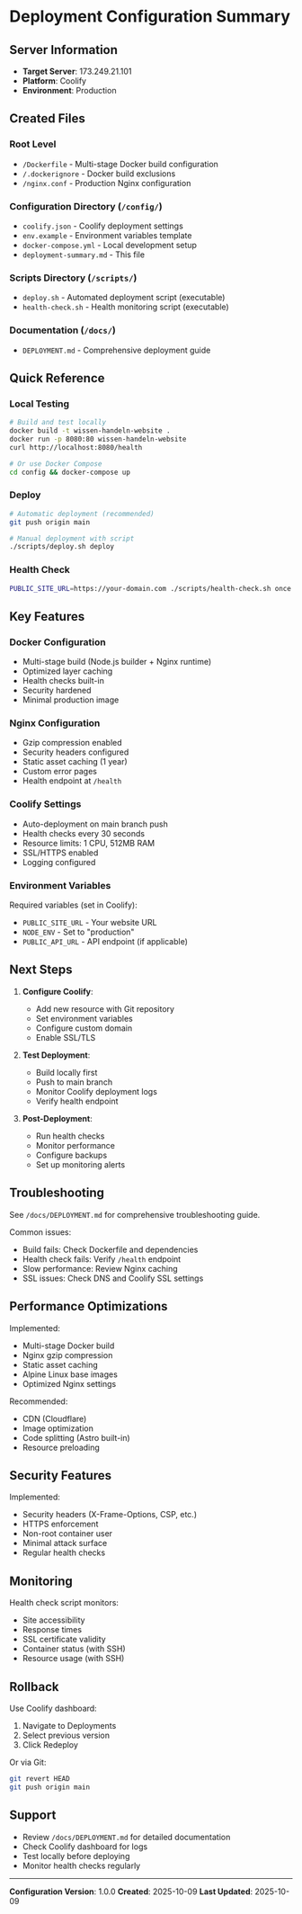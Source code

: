 # Deployment Configuration Summary

## Server Information
- **Target Server**: 173.249.21.101
- **Platform**: Coolify
- **Environment**: Production

## Created Files

### Root Level
- `/Dockerfile` - Multi-stage Docker build configuration
- `/.dockerignore` - Docker build exclusions
- `/nginx.conf` - Production Nginx configuration

### Configuration Directory (`/config/`)
- `coolify.json` - Coolify deployment settings
- `env.example` - Environment variables template
- `docker-compose.yml` - Local development setup
- `deployment-summary.md` - This file

### Scripts Directory (`/scripts/`)
- `deploy.sh` - Automated deployment script (executable)
- `health-check.sh` - Health monitoring script (executable)

### Documentation (`/docs/`)
- `DEPLOYMENT.md` - Comprehensive deployment guide

## Quick Reference

### Local Testing
```bash
# Build and test locally
docker build -t wissen-handeln-website .
docker run -p 8080:80 wissen-handeln-website
curl http://localhost:8080/health

# Or use Docker Compose
cd config && docker-compose up
```

### Deploy
```bash
# Automatic deployment (recommended)
git push origin main

# Manual deployment with script
./scripts/deploy.sh deploy
```

### Health Check
```bash
PUBLIC_SITE_URL=https://your-domain.com ./scripts/health-check.sh once
```

## Key Features

### Docker Configuration
- Multi-stage build (Node.js builder + Nginx runtime)
- Optimized layer caching
- Health checks built-in
- Security hardened
- Minimal production image

### Nginx Configuration
- Gzip compression enabled
- Security headers configured
- Static asset caching (1 year)
- Custom error pages
- Health endpoint at `/health`

### Coolify Settings
- Auto-deployment on main branch push
- Health checks every 30 seconds
- Resource limits: 1 CPU, 512MB RAM
- SSL/HTTPS enabled
- Logging configured

### Environment Variables
Required variables (set in Coolify):
- `PUBLIC_SITE_URL` - Your website URL
- `NODE_ENV` - Set to "production"
- `PUBLIC_API_URL` - API endpoint (if applicable)

## Next Steps

1. **Configure Coolify**:
   - Add new resource with Git repository
   - Set environment variables
   - Configure custom domain
   - Enable SSL/TLS

2. **Test Deployment**:
   - Build locally first
   - Push to main branch
   - Monitor Coolify deployment logs
   - Verify health endpoint

3. **Post-Deployment**:
   - Run health checks
   - Monitor performance
   - Configure backups
   - Set up monitoring alerts

## Troubleshooting

See `/docs/DEPLOYMENT.md` for comprehensive troubleshooting guide.

Common issues:
- Build fails: Check Dockerfile and dependencies
- Health check fails: Verify `/health` endpoint
- Slow performance: Review Nginx caching
- SSL issues: Check DNS and Coolify SSL settings

## Performance Optimizations

Implemented:
- Multi-stage Docker build
- Nginx gzip compression
- Static asset caching
- Alpine Linux base images
- Optimized Nginx settings

Recommended:
- CDN (Cloudflare)
- Image optimization
- Code splitting (Astro built-in)
- Resource preloading

## Security Features

Implemented:
- Security headers (X-Frame-Options, CSP, etc.)
- HTTPS enforcement
- Non-root container user
- Minimal attack surface
- Regular health checks

## Monitoring

Health check script monitors:
- Site accessibility
- Response times
- SSL certificate validity
- Container status (with SSH)
- Resource usage (with SSH)

## Rollback

Use Coolify dashboard:
1. Navigate to Deployments
2. Select previous version
3. Click Redeploy

Or via Git:
```bash
git revert HEAD
git push origin main
```

## Support

- Review `/docs/DEPLOYMENT.md` for detailed documentation
- Check Coolify dashboard for logs
- Test locally before deploying
- Monitor health checks regularly

---

**Configuration Version**: 1.0.0
**Created**: 2025-10-09
**Last Updated**: 2025-10-09
